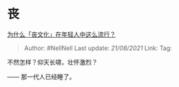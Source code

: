 # 丧
[为什么「丧文化」在年轻人中这么流行？](https://www.zhihu.com/question/281756338/answer/704523458)

> Author: #NellNell
> Last update: *21/08/2021*
> Link:
> Tag:

不然怎样？仰天长啸，壮怀激烈？

—— 那一代人已经睡了。
